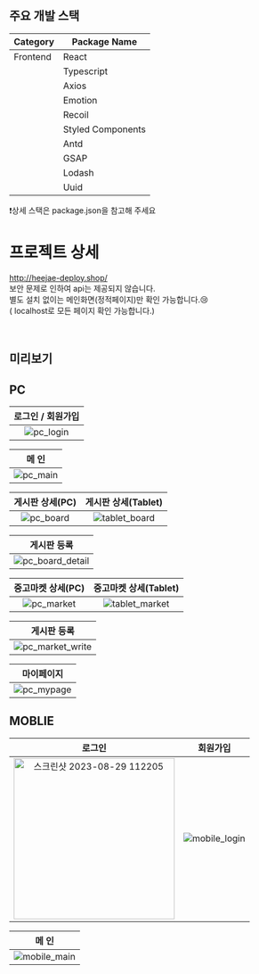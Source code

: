 
## 주요 개발 스택
| Category | Package Name      |
| -------- | ----------------- |
| Frontend | React             |
|          | Typescript        |
|          | Axios             |
|          | Emotion           |
|          | Recoil            |
|          | Styled Components |
|          | Antd              |
|          | GSAP              |
|          | Lodash            |
|          | Uuid              |

❗️상세 스택은 package.json을 참고해 주세요

# 프로젝트 상세

http://heejae-deploy.shop/<br/>
보안 문제로 인하여 api는 제공되지 않습니다. <br/>
별도 설치 없이는 메인화면(정적페이지)만 확인 가능합니다.😢<br/>
( localhost로 모든 페이지 확인 가능합니다.)

</details>
<br/>

## 미리보기

## PC

|                                        로그인 / 회원가입                                                  |
| :-------------------------------------------------------------------------------------------------------: |
| ![pc_login](https://github.com/IMHEEJAE/my-project/assets/124327891/997d8ec2-7bea-475a-8807-34ef54156487) |

|                                           메 인                                             |
| :-----------------------------------------------------------------------------------------------------------------------------: |
| ![pc_main](https://github.com/IMHEEJAE/my-project/assets/124327891/44686cc7-c0ec-4d8a-b04c-40cc507383d1) |

|                                 게시판 상세(PC)                                   |                       게시판 상세(Tablet)                                           |
| :--------------------------------------------------------------------------------------------------: | :----------------------------------------------------------------------------------------------------------------------: |
| ![pc_board](https://github.com/IMHEEJAE/my-project/assets/124327891/24b512df-56a9-4c8f-8362-ad5c47b3dab6) | ![tablet_board](https://github.com/IMHEEJAE/my-project/assets/124327891/a3456959-cb0e-422f-8ae3-c2de23006b67) |

|                                           게시판 등록                                            |
| :-----------------------------------------------------------------------------------------------------------------------------: |
| ![pc_board_detail](https://github.com/IMHEEJAE/my-project/assets/124327891/2ce5f176-71b3-4c5c-bbe2-7d053cffc414) |

|                                 중고마켓 상세(PC)                                   |                       중고마켓 상세(Tablet)                                           |
| :--------------------------------------------------------------------------------------------------: | :----------------------------------------------------------------------------------------------------------------------: |
| ![pc_market](https://github.com/IMHEEJAE/my-project/assets/124327891/80d114a3-fb25-456e-b764-ccce25a8ea21) | ![tablet_market](https://github.com/IMHEEJAE/my-project/assets/124327891/e59ac669-9133-4dfb-a592-9e3a0f2c871e) |

|                                           게시판 등록                                            |
| :-----------------------------------------------------------------------------------------------------------------------------: |
| ![pc_market_write](https://github.com/IMHEEJAE/my-project/assets/124327891/5626b8e5-7553-4a68-9839-df43a7639b99) |

|                                           마이페이지                                            |
| :-----------------------------------------------------------------------------------------------------------------------------: |
| ![pc_mypage](https://github.com/IMHEEJAE/my-project/assets/124327891/574a3e85-97c2-4fce-acee-1e212fc759a3) |






## MOBLIE
|                                 로그인                                   |                       회원가입                                           |
| :--------------------------------------------------------------------------------------------------: | :----------------------------------------------------------------------------------------------------------------------: |
| <img width="289" alt="스크린샷 2023-08-29 112205" src="https://github.com/IMHEEJAE/my-project/assets/124327891/a1545c2a-e9b4-4ace-89e2-21579864e8ec">| ![mobile_login](https://github.com/IMHEEJAE/my-project/assets/124327891/acf2e956-6866-4375-9596-8b94edfb07d7)|

|                                           메 인                                             |
| :-----------------------------------------------------------------------------------------------------------------------------: |
| ![mobile_main](https://github.com/IMHEEJAE/my-project/assets/124327891/7993a72e-7398-407d-b0f9-91e02c8ebe80) |
